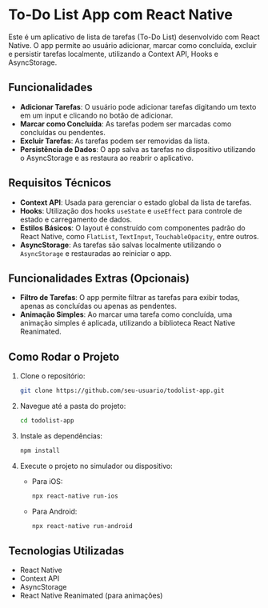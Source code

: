 # To-Do List App com React Native

Este é um aplicativo de lista de tarefas (To-Do List) desenvolvido com React Native. O app permite ao usuário adicionar, marcar como concluída, excluir e persistir tarefas localmente, utilizando a Context API, Hooks e AsyncStorage.

## Funcionalidades

- **Adicionar Tarefas**: O usuário pode adicionar tarefas digitando um texto em um input e clicando no botão de adicionar.
- **Marcar como Concluída**: As tarefas podem ser marcadas como concluídas ou pendentes.
- **Excluir Tarefas**: As tarefas podem ser removidas da lista.
- **Persistência de Dados**: O app salva as tarefas no dispositivo utilizando o AsyncStorage e as restaura ao reabrir o aplicativo.

## Requisitos Técnicos

- **Context API**: Usada para gerenciar o estado global da lista de tarefas.
- **Hooks**: Utilização dos hooks `useState` e `useEffect` para controle de estado e carregamento de dados.
- **Estilos Básicos**: O layout é construído com componentes padrão do React Native, como `FlatList`, `TextInput`, `TouchableOpacity`, entre outros.
- **AsyncStorage**: As tarefas são salvas localmente utilizando o `AsyncStorage` e restauradas ao reiniciar o app.

## Funcionalidades Extras (Opcionais)

- **Filtro de Tarefas**: O app permite filtrar as tarefas para exibir todas, apenas as concluídas ou apenas as pendentes.
- **Animação Simples**: Ao marcar uma tarefa como concluída, uma animação simples é aplicada, utilizando a biblioteca React Native Reanimated.

## Como Rodar o Projeto

1. Clone o repositório:
    ```bash
    git clone https://github.com/seu-usuario/todolist-app.git
    ```

2. Navegue até a pasta do projeto:
    ```bash
    cd todolist-app
    ```

3. Instale as dependências:
    ```bash
    npm install
    ```

4. Execute o projeto no simulador ou dispositivo:
    - Para iOS:
      ```bash
      npx react-native run-ios
      ```
    - Para Android:
      ```bash
      npx react-native run-android
      ```

## Tecnologias Utilizadas

- React Native
- Context API
- AsyncStorage
- React Native Reanimated (para animações)

